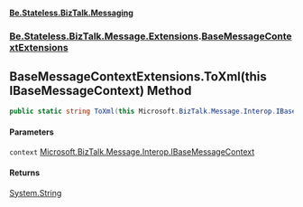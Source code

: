 #### [Be.Stateless.BizTalk.Messaging](README.md 'README')
### [Be.Stateless.BizTalk.Message.Extensions](Be.Stateless.BizTalk.Message.Extensions.md 'Be.Stateless.BizTalk.Message.Extensions').[BaseMessageContextExtensions](BaseMessageContextExtensions.md 'Be.Stateless.BizTalk.Message.Extensions.BaseMessageContextExtensions')

## BaseMessageContextExtensions.ToXml(this IBaseMessageContext) Method

```csharp
public static string ToXml(this Microsoft.BizTalk.Message.Interop.IBaseMessageContext context);
```
#### Parameters

<a name='Be.Stateless.BizTalk.Message.Extensions.BaseMessageContextExtensions.ToXml(thisMicrosoft.BizTalk.Message.Interop.IBaseMessageContext).context'></a>

`context` [Microsoft.BizTalk.Message.Interop.IBaseMessageContext](https://docs.microsoft.com/en-us/dotnet/api/Microsoft.BizTalk.Message.Interop.IBaseMessageContext 'Microsoft.BizTalk.Message.Interop.IBaseMessageContext')

#### Returns
[System.String](https://docs.microsoft.com/en-us/dotnet/api/System.String 'System.String')